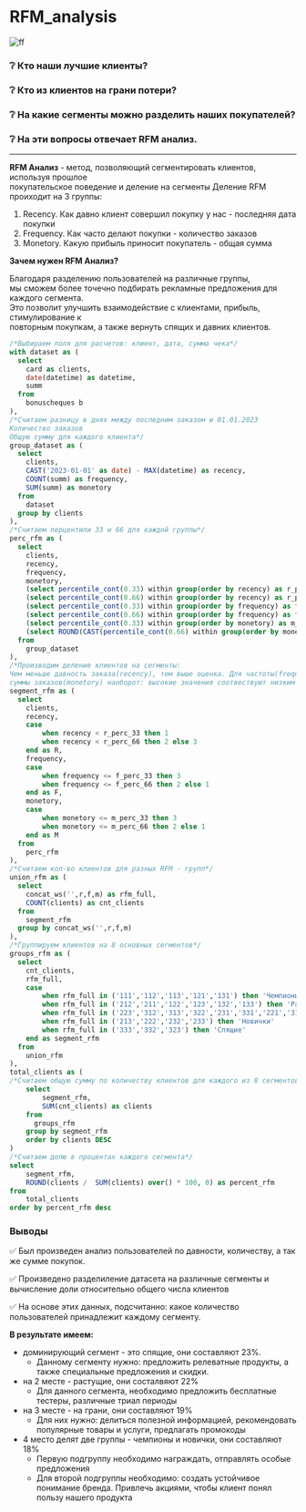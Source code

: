 # RFM_analysis 
![ff](https://www.google.com/search?q=rfm+%D1%82%D1%84%D0%B4%D0%BD%D1%8B%D1%88%D1%8B&tbm=isch#imgrc=kGVcnseGwyDJXM)
### :grey_question: Кто наши лучшие клиенты?
### :grey_question: Кто из клиентов на грани потери?
### :grey_question: На какие сегменты можно разделить наших покупателей?
### :grey_question: На эти вопросы отвечает RFM анализ.
___
**RFM Анализ** - метод, позволяющий сегментировать клиентов, используя прошлое\
покупательское поведение и деление на сегменты
Деление RFM проиходит на 3 группы:
1. Recency. Как давно клиент совершил покупку у нас - последняя дата покупки
2. Frequency. Как часто делают покупки - количество заказов
3. Monetory. Какую прибыль приносит покупатель - общая сумма

__Зачем нужен RFM Анализ?__

Благодаря разделению пользователей на различные группы,\
мы сможем более точечно подбирать рекламные предложения для каждого сегмента.\
Это позволит улучшить взаимодействие с клиентами, прибыль, стимулирование к\
повторным покупкам, а также вернуть спящих и давних клиентов.
```sql
/*Выбираем поля для расчетов: клиент, дата, сумма чека*/
with dataset as (
  select
  	card as clients,
  	date(datetime) as datetime,
  	summ  
  from
  	bonuscheques b 
),
/*Считаем разницу в днях между последним заказом и 01.01.2023
Количество заказов
Общую сумму для каждого клиента*/
group_dataset as (
  select
  	clients,
  	CAST('2023-01-01' as date) - MAX(datetime) as recency,
  	COUNT(summ) as frequency,
  	SUM(summ) as monetory
  from 
  	dataset
  group by clients
),
/*Считаем перцентили 33 и 66 для каждой группы*/
perc_rfm as (
  select 
    clients,
    recency,
    frequency,
    monetory,
    (select percentile_cont(0.33) within group(order by recency) as r_perc_33 from group_dataset),
    (select percentile_cont(0.66) within group(order by recency) as r_perc_66 from group_dataset),
    (select percentile_cont(0.33) within group(order by frequency) as f_perc_33 from group_dataset),
    (select percentile_cont(0.66) within group(order by frequency) as f_perc_66 from group_dataset),
    (select percentile_cont(0.33) within group(order by monetory) as m_perc_33 from group_dataset),
    (select ROUND(CAST(percentile_cont(0.66) within group(order by monetory) as INT), 2) as m_perc_66 from group_dataset)
  from
  	group_dataset
),
/*Производим деление клиентов на сегменты:
Чем меньше давность заказа(recency), тем выше оценка. Для частоты(frequency) и
суммы заказов(monetory) наоборот: высокие значения соотвествуют низким резульататам*/
segment_rfm as (
  select 
  	clients,
  	recency,
  	case 
  		when recency < r_perc_33 then 1
  		when recency < r_perc_66 then 2 else 3
  	end as R,
  	frequency,
  	case 
  		when frequency <= f_perc_33 then 3
  		when frequency <= f_perc_66 then 2 else 1
  	end as F,
  	monetory,
  	case 
  		when monetory <= m_perc_33 then 3
  		when monetory <= m_perc_66 then 2 else 1
  	end as M 
  from
  	perc_rfm
),
/*Считаем кол-во клиентов для разных RFM - групп*/
union_rfm as (
  select
  	concat_ws('',r,f,m) as rfm_full,
  	COUNT(clients) as cnt_clients
  from
    segment_rfm
  group by concat_ws('',r,f,m)
),
/*Группируем клиентов на 8 основных сегментов*/
groups_rfm as (
  select 
  	cnt_clients,
  	rfm_full,
  	case 
  		when rfm_full in ('111','112','113','121','131') then 'Чемпионы'
		when rfm_full in ('212','211','122','123','132','133') then 'Растущие'
		when rfm_full in ('223','312','313','322','231','331','221','311','321') then 'На грани'
		when rfm_full in ('213','222','232','233') then 'Новички'
		when rfm_full in ('333','332','323') then 'Спящие'		
  	end as segment_rfm
  from
    union_rfm
),
total_clients as (
/*Считаем общую сумму по количеству клиентов для каждого из 8 сегментов */
	select
		segment_rfm,
		SUM(cnt_clients) as clients
	from
	  groups_rfm
	group by segment_rfm
	order by clients DESC
)
/*Считаем долю в процентах каждого сегмента*/
select 
	segment_rfm,
	ROUND(clients /  SUM(clients) over() * 100, 0) as percent_rfm
from
	total_clients
order by percent_rfm desc
```

### Выводы
:white_check_mark: Был произведен анализ пользователей по давности, количеству, а так же сумме покупок.

:white_check_mark: Произведено разделиление датасета на различные сегменты и вычисление доли относительно общего числа клиентов

:white_check_mark: На основе этих данных, подсчитанно: какое количество пользователей принадлежит каждому сегменту.

__В результате имеем:__
+ доминирующий сегмент - это спящие, они составляют 23%.
  + Данному сегменту нужно: предложить релеватные продукты, а также специальные предложения и скидки.
+ на 2 месте - растущие, они состалвяют 22%
  + Для данного сегмента, необходимо предложить бесплатные тестеры, различные триал периоды
+ на 3 месте - на грани, они составляют 19%
  + Для них нужно: делиться полезной информацией, рекомендовать популярные товары и услуги, предлагать промокоды
+ 4 место делят две группы - чемпионы и новички, они составляют 18%
  + Первую подгруппу необходимо награждать, отправлять особые предложения
  + Для второй подгруппы необходимо: создать устойчивое понимание бренда. Привлечь акциями, чтобы клиент понял пользу нашего продукта

